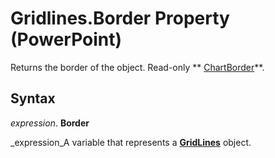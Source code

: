 
# Gridlines.Border Property (PowerPoint)

Returns the border of the object. Read-only  ** [ChartBorder](fd651a9a-4068-9a9b-f605-9228da5e6183.md)**.


## Syntax

 _expression_. **Border**

 _expression_A variable that represents a  **[GridLines](10b45c4c-05a3-f722-15ca-ad0242625edb.md)** object.

